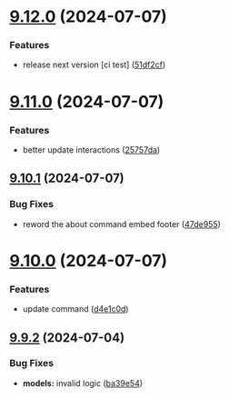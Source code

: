 # [9.12.0](https://github.com/onesoft-sudo/sudobot/compare/v9.11.0...v9.12.0) (2024-07-07)


### Features

* release next version [ci test] ([51df2cf](https://github.com/onesoft-sudo/sudobot/commit/51df2cf7bf04fbce8d890312895f1900cdebea27))



# [9.11.0](https://github.com/onesoft-sudo/sudobot/compare/v9.10.1...v9.11.0) (2024-07-07)


### Features

* better update interactions ([25757da](https://github.com/onesoft-sudo/sudobot/commit/25757dae25a54c6f6cd340633d97e9c65c3dd24c))



## [9.10.1](https://github.com/onesoft-sudo/sudobot/compare/v9.10.0...v9.10.1) (2024-07-07)


### Bug Fixes

* reword the about command embed footer ([47de955](https://github.com/onesoft-sudo/sudobot/commit/47de955ffa2cf8ce5c7695214e59250ba8e3f9bd))



# [9.10.0](https://github.com/onesoft-sudo/sudobot/compare/v9.9.2...v9.10.0) (2024-07-07)


### Features

* update command ([d4e1c0d](https://github.com/onesoft-sudo/sudobot/commit/d4e1c0d5fa4387a0ab5956065d15b7c9edadd507))



## [9.9.2](https://github.com/onesoft-sudo/sudobot/compare/v9.9.1...v9.9.2) (2024-07-04)


### Bug Fixes

* **models:** invalid  logic ([ba39e54](https://github.com/onesoft-sudo/sudobot/commit/ba39e5495e76759c2360f8cfa893cfdb7847c77b))



